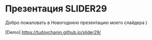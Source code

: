 # Презентация SLIDER29

Добро пожаловать в Новогоднюю  презентацию моего слайдера )  

[Demo].https://tudovchanin.github.io/slider29/  
